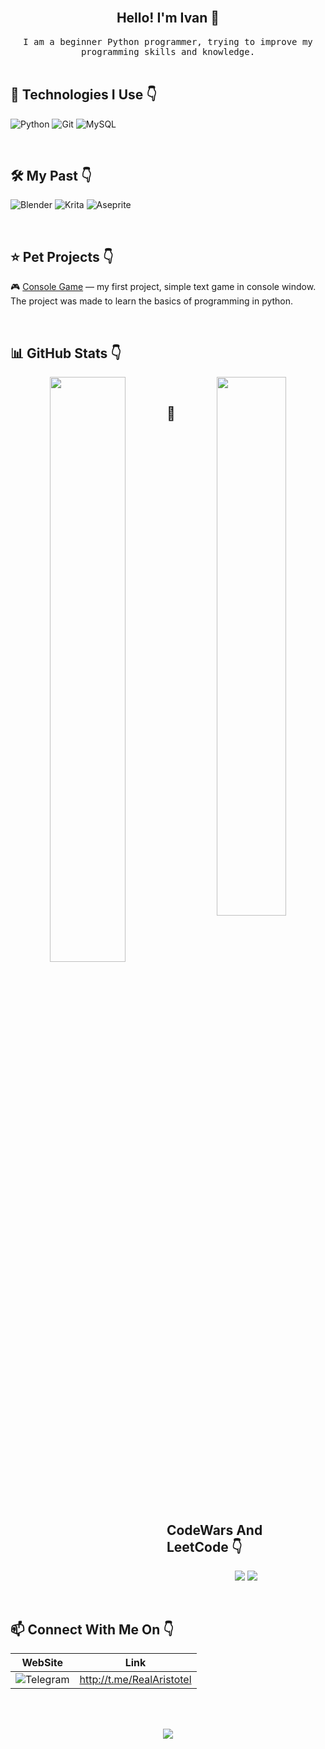 <br/>
<h2 align="center"> Hello! I'm Ivan 👋</h1>
<p align="center">
<samp> I am a beginner Python programmer, trying to improve my programming skills and knowledge.</samp>

<br/>
<br/>

<h2> 🚀 Technologies I Use 👇</h3>

![Python](https://img.shields.io/badge/python-3670A0?style=for-the-badge&logo=python&logoColor=ffdd54)
![Git](https://img.shields.io/badge/git-%23F05033.svg?style=for-the-badge&logo=git&logoColor=white)
![MySQL](https://img.shields.io/badge/mysql-4479A1.svg?style=for-the-badge&logo=mysql&logoColor=white)

<br/>

<h2> 🛠️ My Past 👇</h3>

![Blender](https://img.shields.io/badge/blender-%23F5792A.svg?style=for-the-badge&logo=blender&logoColor=white)
![Krita](https://img.shields.io/badge/Krita-203759?style=for-the-badge&logo=krita&logoColor=EEF37B)
![Aseprite](https://img.shields.io/badge/Aseprite-FFFFFF?style=for-the-badge&logo=Aseprite&logoColor=#7D929E)

<br/>

<h2> ⭐️ Pet Projects 👇</h3>

  🎮 [Console Game](https://github.com/kondak12/console-game) — my first project, simple text game in console window. The project was made to learn the basics of programming in python.

<br/>

<h2> 📊 GitHub Stats 👇</h2>

<p align="center">
    <a href="https://github.com/kondak12/github-readme-stats"><img align="left" width="49%" src="https://github-readme-stats.vercel.app/api/top-langs/?username=kondak12&layout=compact&theme=kondak12" /></a>
    <img align="right" width="47%" src="https://github-readme-stats.vercel.app/api?username=kondak12&count_private=true&show_icons=true&include_all_commits=true" />
</p>

<br/>

<h2> 🧠 CodeWars And LeetCode 👇</h2> 

<p align="center">
    <img src=https://leetcard.jacoblin.cool/Arrristotel>
    <img src=https://github.r2v.ch/codewars?user=Arrristotel&stroke=%23BB432C&hide_clan=true>
</p>

<br/>
 
<h2> 📫 Connect With Me On 👇</h2>

| WebSite | Link |
|---|---|
|  ![Telegram](https://img.shields.io/badge/Telegram-2CA5E0?style=for-the-badge&logo=telegram&logoColor=white)  |  http://t.me/RealAristotel  |

<br/>
<br/>

<p align="center">
  <img src="https://capsule-render.vercel.app/api?type=waving&color=gradient&height=100&section=footer&width=100"/>
</p>
